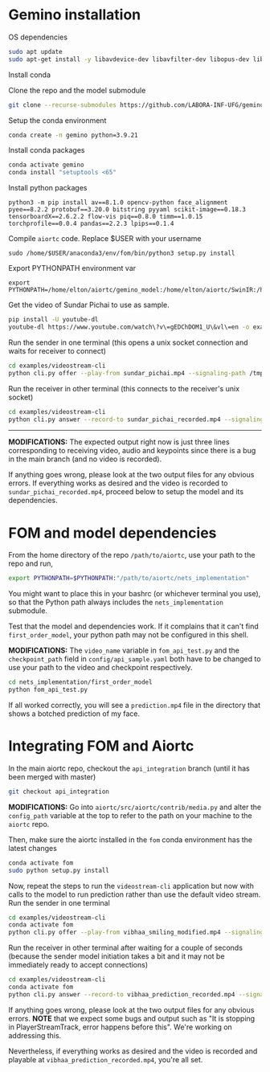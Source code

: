 # Gemino installation
OS dependencies
```bash
sudo apt update
sudo apt-get install -y libavdevice-dev libavfilter-dev libopus-dev libvpx-dev pkg-config libsrtp2-dev gcc
```

Install conda


Clone the repo and the model submodule
```bash
git clone --recurse-submodules https://github.com/LABORA-INF-UFG/gemino_aiortc
```

Setup the conda environment
```bash
conda create -n gemino python=3.9.21
```

Install conda packages
```bash
conda activate gemino
conda install "setuptools <65"
```

Install python packages
```
python3 -m pip install av==8.1.0 opencv-python face_alignment pyee==8.2.2 protobuf==3.20.0 bitstring pyyaml scikit-image==0.18.3  tensorboardX==2.6.2.2 flow-vis piq==0.8.0 timm==1.0.15 torchprofile==0.0.4 pandas==2.2.3 lpips==0.1.4
```

Compile `aiortc` code. Replace $USER with your username
```
sudo /home/$USER/anaconda3/env/fom/bin/python3 setup.py install
```

Export PYTHONPATH environment var
```
export PYTHONPATH=/home/elton/aiortc/gemino_model:/home/elton/aiortc/SwinIR:/home/elton/aiortc/lte
```

Get the video of Sundar Pichai to use as sample.
```bash
pip install -U youtube-dl
youtube-dl https://www.youtube.com/watch\?v\=gEDChDOM1_U\&vl\=en -o examples/videostream-cli/sundar_pichai.mp4
```

Run the sender in one terminal (this opens a unix socket connection and waits for receiver to connect)
```bash
cd examples/videostream-cli
python cli.py offer --play-from sundar_pichai.mp4 --signaling-path /tmp/test.sock --signaling unix-socket --verbose 2>sender_output
```

Run the receiver in other terminal (this connects to the receiver's unix socket)
```bash
cd examples/videostream-cli
python cli.py answer --record-to sundar_pichai_recorded.mp4 --signaling-path /tmp/test.sock --signaling unix-socket --verbose 2>receiver_output
```
---

**MODIFICATIONS:** The expected output right now is just three lines corresponding to receiving video, audio and keypoints since there is a bug in the main branch (and no video is recorded). 

If anything goes wrong, please look at the two output files for any obvious errors. If everything works as desired and the video is recorded to `sundar_pichai_recorded.mp4`, proceed below to setup the model and its dependencies.

# FOM and model dependencies
From the home directory of the repo `/path/to/aiortc`, use your path to the repo and run,
```bash
export PYTHONPATH=$PYTHONPATH:"/path/to/aiortc/nets_implementation"
```
You might want to place this in your bashrc (or whichever terminal you use), so that the Python path always includes the `nets_implementation` submodule.


Test that the model and dependencies work. If it complains that it can't find `first_order_model`, your python path may not be configured in this shell.

**MODIFICATIONS:** The `video_name` variable in `fom_api_test.py` and the `checkpoint_path` field in `config/api_sample.yaml` both have to be changed to use your path to the video and checkpoint respectively.
```bash
cd nets_implementation/first_order_model
python fom_api_test.py
```
If all worked correctly, you will see a `prediction.mp4` file in the directory that shows a botched prediction of my face.

# Integrating FOM and Aiortc
In the main aiortc repo, checkout the `api_integration` branch (until it has been merged with master)
```bash
git checkout api_integration
```

**MODIFICATIONS:** Go into `aiortc/src/aiortc/contrib/media.py` and alter the `config_path` variable at
the top to refer to the path on your machine to the `aiortc` repo. 

Then, make sure the aiortc installed in the `fom` conda environment has the latest changes
``` bash
conda activate fom
sudo python setup.py install
```

Now, repeat the steps to run the `videostream-cli` application but now with calls to the model to run
prediction rather than use the default video stream.
Run the sender in one terminal 
```bash
cd examples/videostream-cli
conda activate fom
python cli.py offer --play-from vibhaa_smiling_modified.mp4 --signaling-path /tmp/test.sock --signaling unix-socket --verbose 2>sender_output
```

Run the receiver in other terminal after waiting for a couple of seconds (because the sender model initiation takes a bit and it may not be immediately ready to accept connections)
```bash
cd examples/videostream-cli
conda activate fom
python cli.py answer --record-to vibhaa_prediction_recorded.mp4 --signaling-path /tmp/test.sock --signaling unix-socket --verbose 2>receiver_output
```

If anything goes wrong, please look at the two output files for any obvious errors. 
**NOTE** that we expect some bugs and output such as "It is stopping in PlayerStreamTrack, error happens before this". We're working on addressing this. 

Nevertheless, if everything works as desired and the video is recorded and playable at `vibhaa_prediction_recorded.mp4`, you're all set.  


